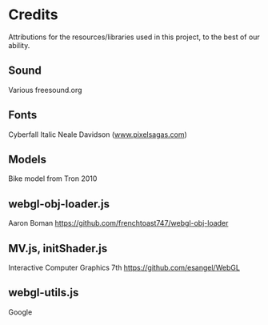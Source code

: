 Credits
===

Attributions for the resources/libraries used in this project, to the best of
our ability.

Sound
---

Various
freesound.org

Fonts
---

Cyberfall Italic
Neale Davidson (www.pixelsagas.com)

Models
---

Bike model from Tron 2010

webgl-obj-loader.js
---

Aaron Boman
https://github.com/frenchtoast747/webgl-obj-loader

MV.js, initShader.js
---

Interactive Computer Graphics 7th
https://github.com/esangel/WebGL

webgl-utils.js
---

Google
